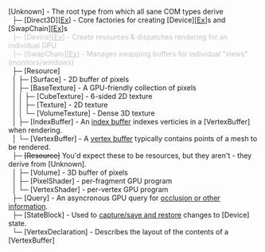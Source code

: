 <!-- Breaks horribly in rust-analyzer's intellisense -->

[Unknown] - The root type from which all sane COM types derive<br>
&nbsp;  ├─ [Direct3D]\[[Ex](Direct3DEx)\] - Core factories for creating [Device]\[[Ex](Direct3DEx)\]s and [SwapChain]\[[Ex](SwapChainEx)\]s<span style="opacity: 25%"><br>
&nbsp;  ├─ [Device]\[[Ex](DeviceEx)\] - Create resources & dispatches rendering for an individual GPU<br>
&nbsp;  ├─ [SwapChain]\[[Ex](SwapChainEx)\] - Manages swapping buffers for individual "views" (monitors/windows)</span><br>
&nbsp;  ├─ [Resource]<br>
&nbsp;  │      ├─ [Surface] - 2D buffer of pixels<br>
&nbsp;  │      ├─ [BaseTexture] - A GPU-friendly collection of pixels<br>
&nbsp;  │      │      ├─ [CubeTexture] - 6-sided 2D texture<br>
&nbsp;  │      │      ├─ [Texture] - 2D texture<br>
&nbsp;  │      │      └─ [VolumeTexture] - Dense 3D texture<br>
&nbsp;  │      ├─ [IndexBuffer] - An [index buffer](https://docs.microsoft.com/en-us/windows/win32/direct3d9/rendering-from-vertex-and-index-buffers#scenario-2-drawing-two-triangles-with-indexing) indexes verticies in a [VertexBuffer] when rendering.<br>
&nbsp;  │      └─ [VertexBuffer] - A [vertex buffer](https://docs.microsoft.com/en-us/windows/win32/direct3d9/rendering-from-vertex-and-index-buffers#scenario-2-drawing-two-triangles-with-indexing) typically contains points of a mesh to be rendered.<br>
&nbsp;  ├─ <strike>[Resource]</strike> You'd expect these to be resources, but they aren't - they derive from [Unknown].<br>
&nbsp;  │      ├─ [Volume] - 3D buffer of pixels<br>
&nbsp;  │      ├─ [PixelShader] - per-fragment GPU program<br>
&nbsp;  │      └─ [VertexShader] - per-vertex GPU program<br>
&nbsp;  ├─ [Query] - An asyncronous GPU query for [occlusion or other information](https://docs.microsoft.com/en-us/windows/win32/direct3d9/queries).<br>
&nbsp;  ├─ [StateBlock] - Used to [capture/save and restore](https://docs.microsoft.com/en-us/windows/win32/direct3d9/state-blocks-save-and-restore-state) changes to [Device] state.<br>
&nbsp;  └─ [VertexDeclaration] - Describes the layout of the contents of a [VertexBuffer]<br>

